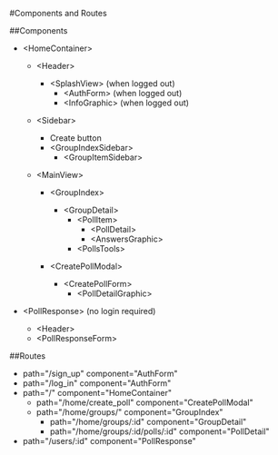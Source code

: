 #Components and Routes

##Components

- <HomeContainer\>
  - \<Header\>
    - \<SplashView\> (when logged out)
      - \<AuthForm\> (when logged out)
      - \<InfoGraphic\> (when logged out)

  - \<Sidebar\>
    - Create button
    - \<GroupIndexSidebar\>
      - \<GroupItemSidebar\>

  - \<MainView\>
    - \<GroupIndex\>
      - \<GroupDetail\>
        - \<PollItem\>
          - \<PollDetail\>
          - \<AnswersGraphic\>
        - \<PollsTools\>

    - \<CreatePollModal\>
      - \<CreatePollForm\>
        - \<PollDetailGraphic\>

- \<PollResponse\> (no login required)
  - \<Header\>
  - \<PollResponseForm\>


##Routes
  - path="/sign_up" component="AuthForm"
  - path="/log_in" component="AuthForm"
  - path="/" component="HomeContainer"
    - path="/home/create_poll" component="CreatePollModal"
    - path="/home/groups/" component="GroupIndex"
      - path="/home/groups/:id" component="GroupDetail"
      - path="/home/groups/:id/polls/:id" component="PollDetail"
  - path="/users/:id" component="PollResponse"

